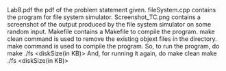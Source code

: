 Lab8.pdf
    the pdf of the problem statement given.
fileSystem.cpp
    contains the program for file system simulator.
Screenshot_TC.png
    contains a screenshot of the output produced by the file system simulator on some random input.
Makefile
    contains a Makefile to compile the program.
    make clean
        command is used to remove the existing objext files in the directory.
    make
        command is used to compile the program.
    So, to run the program, do
    make
    ./fs <filename> <diskSize(in KB)>
        And, for running it again, do
    make clean
    make
    ./fs <filename> <diskSize(in KB)>

